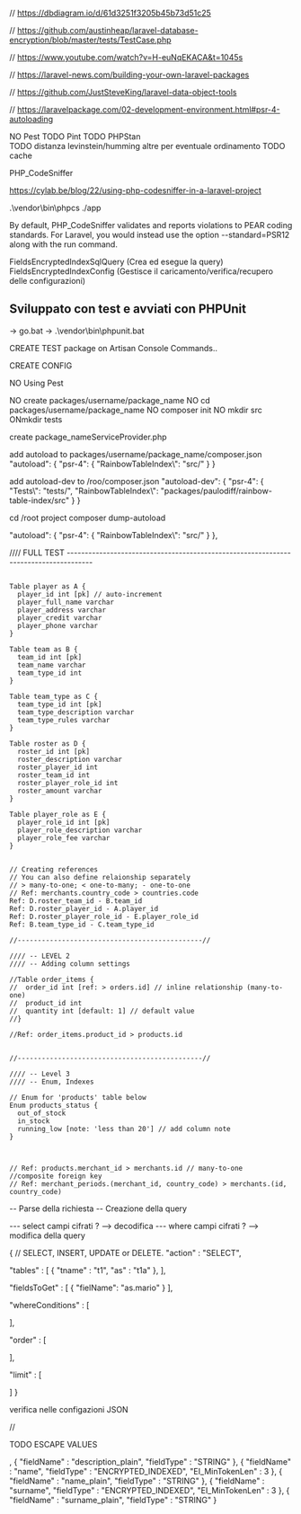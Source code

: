 // https://dbdiagram.io/d/61d3251f3205b45b73d51c25

// https://github.com/austinheap/laravel-database-encryption/blob/master/tests/TestCase.php

// https://www.youtube.com/watch?v=H-euNqEKACA&t=1045s

// https://laravel-news.com/building-your-own-laravel-packages

// https://github.com/JustSteveKing/laravel-data-object-tools

// https://laravelpackage.com/02-development-environment.html#psr-4-autoloading 

NO Pest 
TODO Pint 
TODO PHPStan  
TODO distanza levinstein/humming altre per eventuale ordinamento
TODO cache

PHP_CodeSniffer

https://cylab.be/blog/22/using-php-codesniffer-in-a-laravel-project


.\vendor\bin\phpcs ./app

By default, PHP_CodeSniffer validates and reports violations to PEAR coding standards. For Laravel, you would instead use the option --standard=PSR12 along with the run command.


FieldsEncryptedIndexSqlQuery (Crea ed esegue la query)
FieldsEncryptedIndexConfig (Gestisce il caricamento/verifica/recupero delle configurazioni)

## Sviluppato con test e avviati con PHPUnit

-> go.bat 
-> .\vendor\bin\phpunit.bat


CREATE TEST package on Artisan Console Commands..


CREATE CONFIG 


NO Using Pest


NO create packages/username/package_name
NO cd packages/username/package_name
NO composer init
NO mkdir src
ONmkdir tests


create package_nameServiceProvider.php

add autoload to packages/username/package_name/composer.json
"autoload": {
    "psr-4": {
        "RainbowTableIndex\\": "src/"
    }
}

add autoload-dev to /roo/composer.json
"autoload-dev": {
    "psr-4": {
        "Tests\\": "tests/",
        "RainbowTableIndex\\": "packages/paulodiff/rainbow-table-index/src"
    }
}

cd /root project
composer dump-autoload

"autoload": {
    "psr-4": {
        "RainbowTableIndex\\": "src/"
    }
},


//// FULL TEST -------------------------------------------------------------------------------------


```

Table player as A {
  player_id int [pk] // auto-increment
  player_full_name varchar
  player_address varchar
  player_credit varchar
  player_phone varchar
}

Table team as B {
  team_id int [pk]
  team_name varchar
  team_type_id int
}

Table team_type as C {
  team_type_id int [pk]
  team_type_description varchar
  team_type_rules varchar
}

Table roster as D {
  roster_id int [pk]
  roster_description varchar
  roster_player_id int
  roster_team_id int
  roster_player_role_id int
  roster_amount varchar 
}

Table player_role as E {
  player_role_id int [pk]
  player_role_description varchar
  player_role_fee varchar
}


// Creating references
// You can also define relaionship separately
// > many-to-one; < one-to-many; - one-to-one
// Ref: merchants.country_code > countries.code
Ref: D.roster_team_id - B.team_id  
Ref: D.roster_player_id - A.player_id  
Ref: D.roster_player_role_id - E.player_role_id  
Ref: B.team_type_id - C.team_type_id  

//----------------------------------------------//

//// -- LEVEL 2
//// -- Adding column settings

//Table order_items {
//  order_id int [ref: > orders.id] // inline relationship (many-to-one)
//  product_id int
//  quantity int [default: 1] // default value
//}

//Ref: order_items.product_id > products.id


//----------------------------------------------//

//// -- Level 3 
//// -- Enum, Indexes

// Enum for 'products' table below
Enum products_status {
  out_of_stock
  in_stock
  running_low [note: 'less than 20'] // add column note
}



// Ref: products.merchant_id > merchants.id // many-to-one
//composite foreign key
// Ref: merchant_periods.(merchant_id, country_code) > merchants.(id, country_code)
```












-- Parse della richiesta
-- Creazione della query

--- select campi cifrati ? --> decodifica
--- where campi cifrati ? --> modifica della query



{
  //  SELECT, INSERT, UPDATE or DELETE.
  "action" : "SELECT",

  "tables" : [
    {
      "tname" : "t1",
      "as" : "t1a"
    },
  ],

  "fieldsToGet" : [
    {
      "fielName": "as.mario"
    }
  ],

  "whereConditions" : [

  ],

  "order" : [

  ],

  "limit" : [


  ]
}


verifica nelle configazioni JSON


// 


TODO ESCAPE VALUES



,
				{
                    "fieldName" : "description_plain",
                    "fieldType" : "STRING"
                },
                {
                    "fieldName" : "name",
                    "fieldType" : "ENCRYPTED_INDEXED",
					"EI_MinTokenLen" : 3
                },
				{
                    "fieldName" : "name_plain",
                    "fieldType" : "STRING"
                },
				{
                    "fieldName" : "surname",
                    "fieldType" : "ENCRYPTED_INDEXED",
					"EI_MinTokenLen" : 3
                },
				{
                    "fieldName" : "surname_plain",
                    "fieldType" : "STRING"
                }












